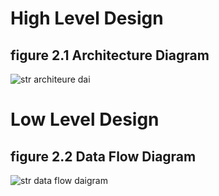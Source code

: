 # High Level Design

## figure 2.1 Architecture Diagram

![str architeure dai](https://user-images.githubusercontent.com/98826329/153242168-55792cb6-0253-4ee5-bfc3-a20e988405a0.png)




# Low Level Design

## figure 2.2 Data Flow Diagram

![str data flow daigram](https://user-images.githubusercontent.com/98826329/153242423-d9626e56-e57e-4852-80f7-0e70bd4fa907.png)



